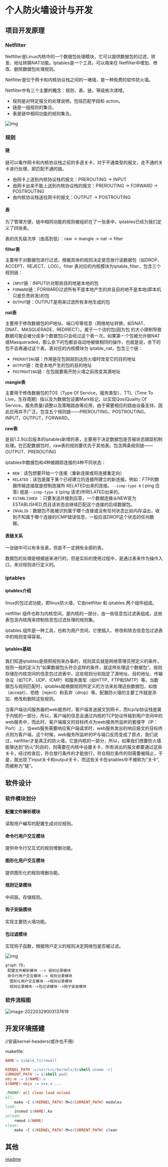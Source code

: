 # 个人防火墙设计与开发

## 项目开发原理

### Netfilter

Netfilter是Linux内核中的一个数据包处理模块，它可以提供数据包的过滤、转发、地址转换NAT功能。Iptables是一个工具，可以用来在 Netfilter中增加、修改、删除数据包处理规则。

Netfilter是位于网卡和内核协议栈之间的一堵墙，是一种免费的软件防火墙。

Netfilter中有三个主要的概念：规则、表、链，等级依次递增。

- 规则是对特定报文的处理说明，包括匹配字段和 action。 
- 链是一组规则的集合。 
- 表是链中相同功能的规则集合。 

![img](readme_img/_J}$A69`S9Z]@9WNXBMGU.png)

### 规则

#### 链

链可以看作网卡和内核协议栈之前的多道关卡，对于不通类型的报文，走不通的关卡进行处理，即匹配不通的链。

- 由网卡上送到内核协议栈的报文：PREROUTING -> INPUT 
- 由网卡出来不能上送到内核协议栈的报文：PREROUTING -> FORWARD -> POSTROUTING 
- 由内核协议栈送往网卡的报文：OUTPUT -> POSTROUTING 

#### 表

为了管理方便，链中相同功能的规则被组织在了一张表中，iptables已经为我们定义了四张表。

表的优先级次序（由高到低）：raw -> mangle -> nat -> filter

**filter表**

主要用于对数据包进行过滤，根据具体的规则决定是否放行该数据包（如DROP、ACCEPT、REJECT、LOG）。filter 表对应的内核模块为iptable_filter，包含三个规则链：

- `INPUT`链：INPUT针对那些目的地是本地的包
- `FORWARD`链：FORWARD过滤所有不是本地产生的并且目的地不是本地(即本机只是负责转发)的包
- `OUTPUT`链：OUTPUT是用来过滤所有本地生成的包

**nat表**

主要用于修改数据包的IP地址、端口号等信息（网络地址转换，如SNAT、DNAT、MASQUERADE、REDIRECT）。属于一个流的包(因为包
的大小限制导致数据可能会被分成多个数据包)只会经过这个表一次。如果第一个包被允许做NAT或Masqueraded，那么余下的包都会自动地被做相同的操作，也就是说，余下的包不会再通过这个表。表对应的内核模块为 iptable_nat，包含三个链：

- `PREROUTING`链：作用是在包刚刚到达防火墙时改变它的目的地址
- `OUTPUT`链：改变本地产生的包的目的地址
- `POSTROUTING`链：在包就要离开防火墙之前改变其源地址

**mangle表**

主要用于修改数据包的TOS（Type Of Service，服务类型）、TTL（Time To Live，生存周期）指以及为数据包设置Mark标记，以实现Qos(Quality Of Service，服务质量)调整以及策略路由等应用，由于需要相应的路由设备支持，因此应用并不广泛。包含五个规则链——PREROUTING，POSTROUTING，INPUT，OUTPUT，FORWARD。

**raw表**

是自1.2.9以后版本的iptables新增的表，主要用于决定数据包是否被状态跟踪机制处理。在匹配数据包时，raw表的规则要优先于其他表。包含两条规则链——OUTPUT、PREROUTING

iptables中数据包和4种被跟踪连接的4种不同状态：

- `NEW`：该包想要开始一个连接（重新连接或将连接重定向）
- `RELATED`：该包是属于某个已经建立的连接所建立的新连接。例如：FTP的数据传输连接就是控制连接所 RELATED出来的连接。`--icmp-type 0` ( ping 应答) 就是`--icmp-type 8` (ping 请求)所RELATED出来的。
- `ESTABLISHED` ：只要发送并接到应答，一个数据连接从NEW变为ESTABLISHED,而且该状态会继续匹配这个连接的后续数据包。
- `INVALID`：数据包不能被识别属于哪个连接或没有任何状态比如内存溢出，收到不知属于哪个连接的ICMP错误信息，一般应该DROP这个状态的任何数据。

#### 表链关系

一张链中可以有多张表，但是不一定拥有全部的表。

数据包的处理是根据链来进行的，但是实际的使用过程中，是通过表来作为操作入口，来对规则进行定义的。

### iptables

#### iptables介绍

linux的包过滤功能，即linux防火墙，它由netfilter 和 iptables 两个组件组成。 

netfilter 组件也称为内核空间，是内核的一部分，由一些信息包过滤表组成，这些表包含内核用来控制信息包过滤处理的规则集。 

iptables 组件是一种工具，也称为用户空间，它使插入、修改和除去信息包过滤表中的规则变得容易。

#### iptables基础

我们知道iptables是按照规则来办事的，规则其实就是网络管理员预定义的条件，规则一般的定义为”如果数据包头符合这样的条件，就这样处理这个数据包”。规则存储在内核空间的信息包过滤表中，这些规则分别指定了源地址、目的地址、传输协议（如TCP、UDP、ICMP）和服务类型（如HTTP、FTP和SMTP）等。当数据包与规则匹配时，iptables就根据规则所定义的方法来处理这些数据包，如放（accept）、拒绝（reject）和丢弃（drop）等。配置防火墙的主要工作就是添加、修改和删除这些规则。

当客户端访问服务器的web服务时，客户端发送报文到网卡，而tcp/ip协议栈是属于内核的一部分，所以，客户端的信息会通过内核的TCP协议传输到用户空间中的web服务中，而此时，客户端报文的目标终点为web服务所监听的套接字（IP：Port）上，当web服务需要响应客户端请求时，web服务发出的响应报文的目标终点则为客户端，这个时候，web服务所监听的IP与端口反而变成了原点，我们说过，netfilter才是真正的防火墙，它是内核的一部分，所以，如果我们想要防火墙能够达到”防火”的目的，则需要在内核中设置关卡，所有进出的报文都要通过这些关卡，经过检查后，符合放行条件的才能放行，符合阻拦条件的则需要被阻止，于是，就出现了input关卡和output关卡，而这些关卡在iptables中不被称为”关卡”,而被称为”链”。 

## 软件设计

### 软件模块划分

#### 配置文件解析模块

读取用户编写的配置生成对应规则。

#### 命令行用户交互模块

提供命令行交互式的规则增删功能。

#### 图形化用户交互模块

提供图形化的规则增删功能。

#### 规则记录模块

中间层。存储规则。

#### 钩子安装模块

实现主要防火墙功能。

#### 包过滤模块

实现钩子函数，根据用户定义的规则决定网络包是否被过滤。

![img](readme_img/P$GWV3@CEAJP7MX}AP{N3.png)

```mermaid
graph TD;
 配置文件解析模块 --> 规则记录模块
 命令行用户交互模块--> 规则记录模块
  图形化用户交互模块-->规则记录模块
  规则记录模块-->包过滤模块-->钩子安装模块
```



### 软件流程图

![image-20220329003137619](readme_img/image-20220329003137619.png)

## 开发环境搭建

//安装kernel-headers(或许也不用)

makefile:

```makefile
NAME = simple_filrewall  

KERNEL_PATH :=/usr/src/kernels/$(shell uname -r)
CURRENT_PATH := $(shell pwd)
obj-m := $(NAME).o
$(NAME)-objs := xxx.o ...

.PHONY: all clean load unload
all:
	make -C $(KERNEL_PATH) M=$(CURRENT_PATH) modules
load:
	insmod $(NAME).ko
unload:
	rmmod $(NAME)
clean:
	make -C $(KERNEL_PATH) M=$(CURRENT_PATH) clean
```

## 其他

[readme](./src/readme.md)